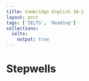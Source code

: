 ```yaml
---
title: Cambridge English 10-1
layout: post
tags: ['IELTS', 'Reading']
collections:
  ielts:
    output: true
---
```


# Stepwells


